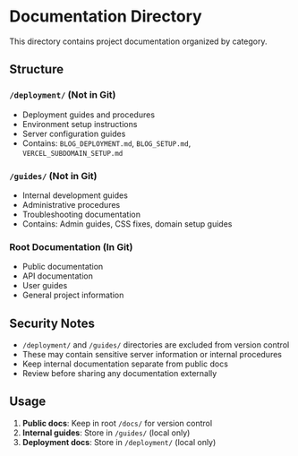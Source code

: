 # Documentation Directory

This directory contains project documentation organized by category.

## Structure

### `/deployment/` (Not in Git)
- Deployment guides and procedures
- Environment setup instructions
- Server configuration guides
- Contains: `BLOG_DEPLOYMENT.md`, `BLOG_SETUP.md`, `VERCEL_SUBDOMAIN_SETUP.md`

### `/guides/` (Not in Git)
- Internal development guides
- Administrative procedures
- Troubleshooting documentation
- Contains: Admin guides, CSS fixes, domain setup guides

### Root Documentation (In Git)
- Public documentation
- API documentation
- User guides
- General project information

## Security Notes

- `/deployment/` and `/guides/` directories are excluded from version control
- These may contain sensitive server information or internal procedures
- Keep internal documentation separate from public docs
- Review before sharing any documentation externally

## Usage

1. **Public docs**: Keep in root `/docs/` for version control
2. **Internal guides**: Store in `/guides/` (local only)
3. **Deployment docs**: Store in `/deployment/` (local only)